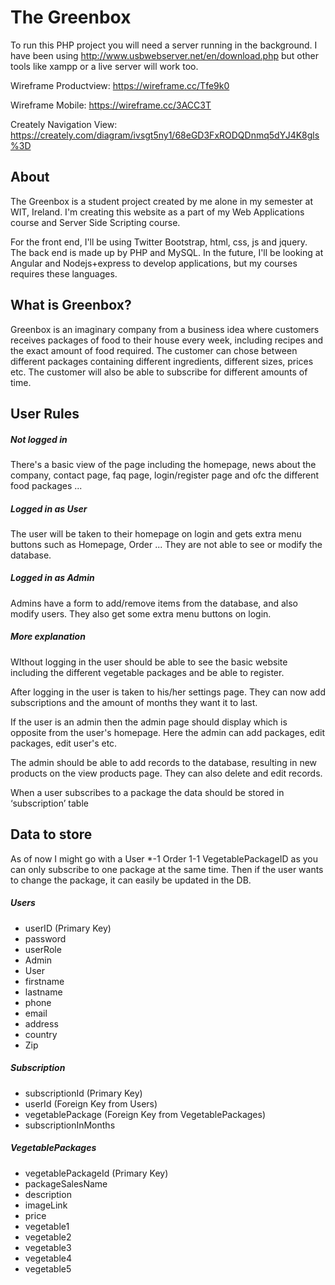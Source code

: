 # The Greenbox 
To run this PHP project you will need a server running in the background. 
I have been using http://www.usbwebserver.net/en/download.php but other tools like xampp or a 
live server will work too.


Wireframe Productview: https://wireframe.cc/Tfe9k0 

Wireframe Mobile: https://wireframe.cc/3ACC3T 

Creately Navigation View: https://creately.com/diagram/ivsgt5ny1/68eGD3FxRODQDnmq5dYJ4K8gls%3D


## About
The Greenbox is a student project created by me alone in my semester at WIT, Ireland. I'm
creating this website as a part of my Web Applications course and Server Side Scripting course.

For the front end, I'll be using Twitter Bootstrap, html, css, js and jquery. The back end
is made up by PHP and MySQL. In the future, I'll be looking at Angular and Nodejs+express to 
develop applications, but my courses requires these languages.

## What is Greenbox?
Greenbox is an imaginary company from a business idea where customers receives packages of food to their
house every week, including recipes and the exact amount of food required. The customer can chose between
different packages containing different ingredients, different sizes, prices etc. The customer will also
be able to subscribe for different amounts of time.

## User Rules

##### Not logged in
There's a basic view of the page including the homepage, news about the company, contact page, faq page,
login/register page and ofc the different food packages ... 

##### Logged in as User
The user will be taken to their homepage on login and gets extra menu buttons such as Homepage, Order ... 
They are not able to see or modify the database.

##### Logged in as Admin
Admins have a form to add/remove items from the database, and also modify users. They also get some extra
menu buttons on login. 

##### More explanation
WIthout logging in the user should be able to see the basic website including the different vegetable packages and be able to register.


After logging in the user is taken to his/her settings page. They can now add subscriptions and the amount of months they want it to last. 

If the user is an admin then the admin page should display which is opposite from the user's homepage. Here the admin can add packages, edit packages, edit user's etc.


The admin should be able to add records to the database, resulting in new products on the view products page. They can also delete and edit records.


When a user subscribes to a package the data should be stored in ‘subscription’ table

## Data to store
As of now I might go with a User *-1 Order 1-1 VegetablePackageID as you can only subscribe to one package at the same time. Then if the user wants to change the package, it can easily be updated in the DB. 


##### Users  
* userID (Primary Key)
* password 
* userRole
* Admin
* User 
* firstname 
* lastname 
* phone 
* email 
* address
* country 
* Zip

##### Subscription
* subscriptionId (Primary Key)
* userId (Foreign Key from Users)
* vegetablePackage (Foreign Key from VegetablePackages)
* subscriptionInMonths

##### VegetablePackages
* vegetablePackageId (Primary Key)
* packageSalesName
* description
* imageLink
* price
* vegetable1
* vegetable2
* vegetable3
* vegetable4
* vegetable5